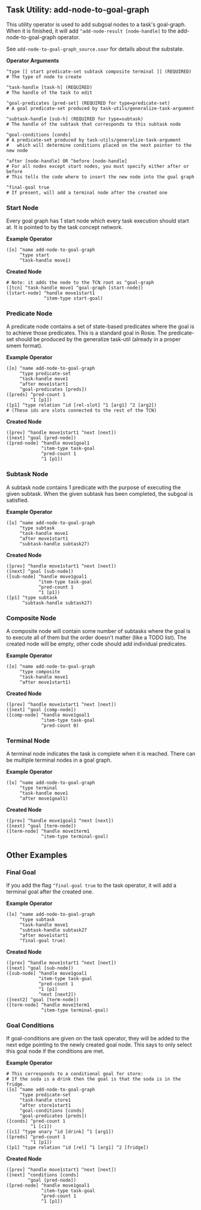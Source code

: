 ## **Task Utility: add-node-to-goal-graph**

This utility operator is used to add subgoal nodes to a task's goal-graph. 
When it is finished, it will add `^add-node-result [node-handle]` to the 
add-node-to-goal-graph operator. 

See `add-node-to-goal-graph_source.soar` for details about the substate. 

**Operator Arguments** <br>
```
^type [[ start predicate-set subtask composite terminal ]] (REQUIRED)
# The type of node to create

^task-handle [task-h] (REQUIRED)
# The handle of the task to edit

^goal-predicates [pred-set] (REQUIRED for type=predicate-set)
# A goal predicate-set produced by task-utils/generalize-task-argument

^subtask-handle [sub-h] (REQUIRED for type=subtask)
# The handle of the subtask that corresponds to this subtask node

^goal-conditions [conds] 
# A predicate-set produced by task-utils/generalize-task-argument
#   which will determine conditions placed on the next pointer to the new node

^after [node-handle] OR ^before [node-handle]
# For all nodes except start nodes, you must specify either after or before
# This tells the code where to insert the new node into the goal graph

^final-goal true
# If present, will add a terminal node after the created one
```

### Start Node

Every goal graph has 1 start node which every task execution should start at. 
It is pointed to by the task concept network. 

**Example Operator**
```
([o] ^name add-node-to-goal-graph
     ^type start
     ^task-handle move1)
```

**Created Node**

```
# Note: it adds the node to the TCN root as ^goal-graph
([tcn] ^task-handle move1 ^goal-graph [start-node])
([start-node] ^handle move1start1 
              ^item-type start-goal)
```

### Predicate Node

A predicate node contains a set of state-based predicates where the goal 
is to achieve those predicates. This is a standard goal in Rosie. 
The predicate-set should be produced by the generalize task-util 
(already in a proper smem format). 

**Example Operator**
```
([o] ^name add-node-to-goal-graph
     ^type predicate-set
     ^task-handle move1
     ^after move1start1
     ^goal-predicates [preds])
([preds] ^pred-count 1
         ^1 [p1])
([p1] ^type relation ^id [rel-slot] ^1 [arg1] ^2 [arg2])
# (These ids are slots connected to the rest of the TCN)
```

**Created Node**

```
([prev] ^handle move1start1 ^next [next])
([next] ^goal [pred-node])
([pred-node] ^handle move1goal1
             ^item-type task-goal
             ^pred-count 1
             ^1 [p1])
```

### Subtask Node

A subtask node contains 1 predicate with the purpose of executing the given subtask. 
When the given subtask has been completed, the subgoal is satisfied. 

**Example Operator**
```
([o] ^name add-node-to-goal-graph
     ^type subtask
     ^task-handle move1
     ^after move1start1
     ^subtask-handle subtask27)
```

**Created Node**
```
([prev] ^handle move1start1 ^next [next])
([next] ^goal [sub-node])
([sub-node] ^handle move1goal1
            ^item-type task-goal
            ^pred-count 1
            ^1 [p1])
([p1] ^type subtask
      ^subtask-handle subtask27)
```

### Composite Node

A composite node will contain some number of subtasks where the goal is 
to execute all of them but the order doesn't matter (like a TODO list). 
The created node will be empty, other code should add individual predicates. 

**Example Operator**
```
([o] ^name add-node-to-goal-graph
     ^type composite
     ^task-handle move1
     ^after move1start1)
```

**Created Node**
```
([prev] ^handle move1start1 ^next [next])
([next] ^goal [comp-node])
([comp-node] ^handle move1goal1
             ^item-type task-goal
             ^pred-count 0)
```

### Terminal Node

A terminal node indicates the task is complete when it is reached. 
There can be multiple terminal nodes in a goal graph. 

**Example Operator**
```
([o] ^name add-node-to-goal-graph
     ^type terminal
     ^task-handle move1
     ^after move1goal1)
```

**Created Node**
```
([prev] ^handle move1goal1 ^next [next])
([next] ^goal [term-node])
([term-node] ^handle move1term1
             ^item-type terminal-goal)
```

## Other Examples

### Final Goal

If you add the flag `^final-goal true` to the task operator, it will add 
a terminal goal after the created one. 

**Example Operator**
```
([o] ^name add-node-to-goal-graph
     ^type subtask
     ^task-handle move1
     ^subtask-handle subtask27
     ^after move1start1
     ^final-goal true)
```

**Created Node**
```
([prev] ^handle move1start1 ^next [next])
([next] ^goal [sub-node])
([sub-node] ^handle move1goal1
            ^item-type task-goal
            ^pred-count 1
            ^1 [p1]
            ^next [next2])
([next2] ^goal [term-node])
([term-node] ^handle move1term1
             ^item-type terminal-goal)
```

### Goal Conditions

If goal-conditions are given on the task operator, 
they will be added to the next edge pointing to the newly created goal node. 
This says to only select this goal node if the conditions are met. 

**Example Operator**
```
# This corresponds to a conditional goal for store: 
# If the soda is a drink then the goal is that the soda is in the fridge.
([o] ^name add-node-to-goal-graph
     ^type predicate-set
     ^task-handle store1
     ^after store1start1
     ^goal-conditions [conds]
     ^goal-predicates [preds])
([conds] ^pred-count 1
         ^1 [c1])
([c1] ^type unary ^id [drink] ^1 [arg1])
([preds] ^pred-count 1
         ^1 [p1])
([p1] ^type relation ^id [rel] ^1 [arg1] ^2 [fridge])
```

**Created Node**
```
([prev] ^handle move1start1 ^next [next])
([next] ^conditions [conds]
        ^goal [pred-node])
([pred-node] ^handle move1goal1
             ^item-type task-goal
             ^pred-count 1
             ^1 [p1])
```

